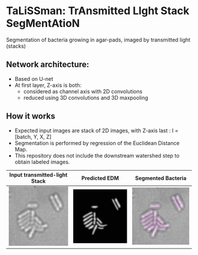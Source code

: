 # TaLiSSman: TrAnsmitted LIght Stack SegMentAtioN
Segmentation of bacteria growing in agar-pads, imaged by transmitted light (stacks)

## Network architecture:
- Based on U-net
- At first layer, Z-axis is both:
  - considered as channel axis with 2D convolutions
  - reduced using 3D convolutions and 3D maxpooling

## How it works
- Expected input images are stack of 2D images, with Z-axis last : I = [batch, Y, X, Z]
- Segmentation is performed by regression of the Euclidean Distance Map.
- This repository does not include the downstream watershed step to obtain labeled images.

| Input transmitted-light Stack | Predicted EDM | Segmented Bacteria |
| :---:         |          :---: |          :---: |
| <img src="assets/inputStackREV.gif" width="300"> | <img src="assets/edm.png" width="300">    | <img src="assets/outputStackREV.gif" width="300"> |

